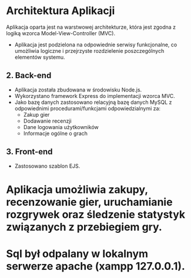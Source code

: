 # Architektura Aplikacji

Aplikacja oparta jest na warstwowej architekturze, która jest zgodna z logiką wzorca Model-View-Controller (MVC).

*   Aplikacja jest podzielona na odpowiednie serwisy funkcjonalne, co umożliwia logiczne i przejrzyste rozdzielenie poszczególnych elementów systemu.

## 2. Back-end

*   Aplikacja została zbudowana w środowisku Node.js.
*   Wykorzystano framework Express do implementacji wzorca MVC.
*   Jako bazę danych zastosowano relacyjną bazę danych MySQL z odpowiednimi procedurami/funkcjami odpowiedzialnymi za:
    *   Zakup gier
    *   Dodawanie recenzji
    *   Dane logowania użytkowników
    *   Informacje ogólne o grach

## 3. Front-end

*   Zastosowano szablon EJS.

# Aplikacja umożliwia zakupy, recenzowanie gier, uruchamianie rozgrywek oraz śledzenie statystyk związanych z przebiegiem gry.
# Sql był odpalany w lokalnym serwerze apache (xampp 127.0.0.1).

